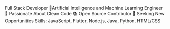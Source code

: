 Full Stack Developer
👀Artificial Intelligence and Machine Learning Engineer
🚀 Passionate About Clean Code
📚 Open Source Contributor
💼 Seeking New Opportunities
Skills: JavaScript, Flutter, Node.js, Java, Python, HTML/CSS
